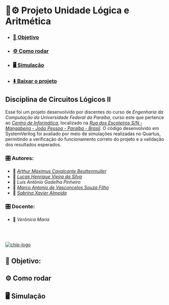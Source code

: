 # :abacus::gear: Projeto Unidade Lógica e Aritmética

- ### [:dart: Objetivo](#dart-objetivo-1)
- ### [:gear: Como rodar](#gear-como-rodar-1)
- ### [:desktop_computer: Simulação](#desktop_computer-simulação-1)
- ### [:arrow_down: Baixar o projeto](https://github.com/Maximusthr/ULA-CL2/archive/refs/heads/main.zip)

## Disciplina de Circuitos Lógicos II

Esse foi um projeto desenvolvido por discentes do curso de *Engenharia da Computação da Universidade Federal da Paraíba*, curso este que pertence ao *[Centro de Informática](http://ci.ufpb.br/)*, localizado na *[Rua dos Escoteiros S/N - Mangabeira - João Pessoa - Paraíba - Brasil](https://g.co/kgs/xobLzCE)*. O código desenvolvido em SystemVerilog foi avaliado por meio de simulações realizadas no Quartus, permitindo a verificação do funcionamento correto do projeto e a validação dos resultados esperados. 

### :control_knobs: Autores:

-  :link:  *[Arthur Maximus Cavalcante Beuttenmuller](https://github.com/Maximusthr)*
-  :link:  *[Lucas Henrique Vieira da Silva](https://github.com/hvslucas)*
-  :link:  *Luis Antônio Gadelha Pinheiro*
-  :link:  *[Marco Antonio de Vasconcelos Souza Filho](https://github.com/MarcoFilho1)*
-  :link:  *[Sabrina Xavier Almeida](https://github.com/sabrina78394)*

###  :control_knobs: Docente:

-  :link: *Verônica Maria*
<br>
<br>

[![chip-logo](https://github.com/user-attachments/assets/63eea007-4a99-4238-b66c-cc52ebe194f4)](#:abacus::gear:-projeto-unidade-lógica-e-aritmética)

## :dart: Objetivo:

## :gear: Como rodar

## :desktop_computer: Simulação
